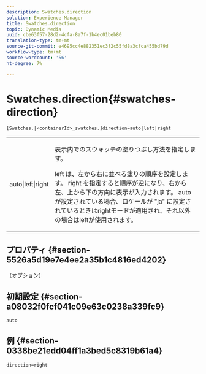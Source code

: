 ```yaml
---
description: Swatches.direction
solution: Experience Manager
title: Swatches.direction
topic: Dynamic Media
uuid: cbe63f57-28d2-4cfa-8a7f-1b4ec01beb80
translation-type: tm+mt
source-git-commit: e4695cc4e882351ec3f2c55fd8a3cfca455bd79d
workflow-type: tm+mt
source-wordcount: '56'
ht-degree: 7%

---
```



# Swatches.direction{#swatches-direction}

`[Swatches.|<containerId>_swatches.]direction=auto|left|right`

<table id="table_8DA8AC17A6FB4EC09DC9384B812D841C"> 
 <tbody> 
  <tr> 
   <td colname="col1"> <p> <span class="codeph"> auto|left|right  </span> </p> </td> 
   <td colname="col2"> <p> 表示内でのスウォッチの塗りつぶし方法を指定します。 </p> <p> <span class="codeph"> left </span> は、左から右に並べる塗りの順序を設定します。 <span class="codeph"> right </span> を指定すると順序が逆になり、右から左、上から下の方向に表示が入力されます。<span class="codeph"> auto </span>が設定されている場合、ロケールが<span class="codeph"> "ja" </span>に設定されているときはrightモードが適用され、それ以外の場合はleftが使用されます。 </p> </td> 
  </tr> 
 </tbody> 
</table>

## プロパティ {#section-5526a5d19e7e4ee2a35b1c4816ed4202}

（オプション）

## 初期設定 {#section-a08032f0fcf041c09e63c0238a339fc9}

`auto`

## 例 {#section-0338be21edd04ff1a3bed5c8319b61a4}

`direction=right`
